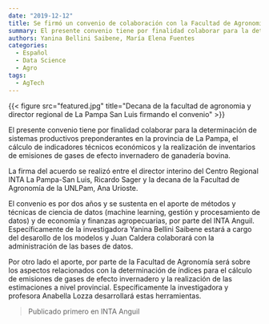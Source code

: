 ```yaml
---
date: "2019-12-12"
title: Se firmó un convenio de colaboración con la Facultad de Agronomía
summary: El presente convenio tiene por finalidad colaborar para la determinación de sistemas productivos preponderantes en la provincia de La Pampa, el cálculo de indicadores técnicos económicos y la realización de inventarios de emisiones de gases de efecto invernadero de ganadería bovina.
authors: Yanina Bellini Saibene, María Elena Fuentes
categories:
  - Español
  - Data Science
  - Agro
tags:
  - AgTech
---
```


{{< figure src="featured.jpg" title="Decana de la facultad de agronomia y director regional de La Pampa San Luis firmando el convenio" >}}

El presente convenio tiene por finalidad colaborar para la determinación de sistemas productivos preponderantes 
en la provincia de La Pampa, el cálculo de indicadores técnicos económicos y la realización de inventarios 
de emisiones de gases de efecto invernadero de ganadería bovina.

La firma del acuerdo se realizó entre el director interino del Centro Regional INTA 
La Pampa-San Luis, Ricardo Sager y la decana de la Facultad de Agronomía de la UNLPam, Ana Urioste.

El convenio es por dos años y se sustenta en el aporte de métodos y técnicas de ciencia de datos 
(machine learning, gestión y procesamiento de datos) y de economía y finanzas agropecuarias, 
por parte del INTA Anguil.  Específicamente de la investigadora Yanina Bellini Saibene estará a cargo
del desarollo de los modelos y Juan Caldera colaborará con la administración de las bases de datos.

Por otro lado el aporte, por parte de la Facultad de Agronomía será sobre los aspectos relacionados 
con la determinación de índices para el cálculo de emisiones de gases de efecto invernadero 
y la realización de las estimaciones a nivel provincial.  Específicamente la investigadora y profesora Anabella Lozza
desarrollará estas herramientas.


> Publicado primero en INTA Anguil
